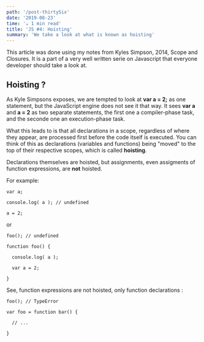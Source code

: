 ```yaml
---
path: '/post-thirtySix'
date: '2019-08-23'
time: '☕️ 1 min read'
title: 'JS #4: Hoisting'
summary: 'We take a look at what is known as hoisting'
---
```


This article was done using my notes from Kyles Simpson, 2014, Scope and Closures. It is a part of a very well written serie on Javascript that everyone developer should take a look at.

## Hoisting ?

As Kyle Simpsons exposes, we are tempted to look at **var a = 2;** as one statement, but the JavaScript engine does not see it that way. It sees **var a** and **a = 2** as two separate statements, the first one a compiler-phase task, and the seconde one an execution-phase task.

What this leads to is that all declarations in a scope, regardless of where they appear, are processed first before the code itself is executed. You can think of this as declarations (variables and functions) being "moved" to the top of their respective scopes, which is called **hoisting**.

Declarations themselves are hoisted, but assignments, even assigments of function expressions, are **not** hoisted.

For example:

```
var a;

console.log( a ); // undefined

a = 2;

```

or

```
foo(); // undefined

function foo() {

  console.log( a );

  var a = 2;

}

```

See, function expressions are not hoisted, only function declarations :

```
foo(); // TypeError

var foo = function bar() {

  // ...

}

```

